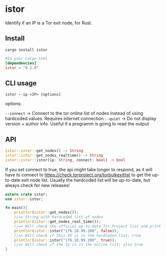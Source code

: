 # istor
Identify if an IP is a Tor exit node, for Rust.

## Install

`cargo install istor`
```toml
#In your Cargo.toml
[dependencies]
istor = "0.1.0"
```
## CLI usage

`istor --ip <IP> [options]`

options:

`--connect` -> Connect to the tor online list of nodes instead of using hardcoded values. Requires internet connection
`--quiet` -> Do not display version + author info. Useful if a programm is going to read the output

## API
```rust
istor::istor::get_nodes() -> String
istor::istor::get_nodes_realtime() -> String
istor::istor::istor(ip: String, connect: bool) -> bool
```
If you set connect to true, the api might take longer to respond, as it will have to connect to https://check.torproject.org/torbulkexitlist to get the up-to-date exit node list.
Usually the hardcoded list will be up-to-date, but always check for new releases!

```rust
extern crate istor;
use istor::istor;

fn main(){
    println!(istor::get_nodes());
    //=> String with hardcoded list of nodes
    println!(istor::get_nodes_real_time());
    //=> Will check the official up-to-date Tor Project list and print the String
    println!(istor::istor("176.10.99.200", false));
    //=> Will check if this IP is in the hardcoded list; true
    println!(istor::istor("176.10.99.200", true));
    //=> Will check if the Ip is in the online list; also true
}
```
